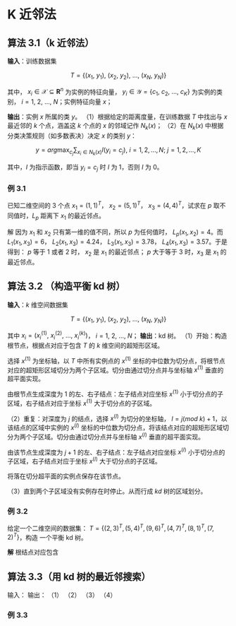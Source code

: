 # K 近邻法

## 算法 3.1（k 近邻法）

**输入**：训练数据集

$$
T = \{(x_1,\ y_1),\ (x_2,\ y_2),\ ...,\ (x_N,\ y_N)\}
$$

其中， $x_i \in \mathcal{X} \subseteq \mathbf{R}^n$ 为实例的特征向量， $y_i \in \mathcal{Y} = \{c_1,\ c_2,\ ...,\ c_K\}$ 为实例的类别， $i=1,\ 2,\ ...,\ N$；实例特征向量 $x$；

**输出**：实例 $x$ 所属的类 $y$。
（1）根据给定的距离度量，在训练数据 $T$ 中找出与 $x$ 最近邻的 $k$ 个点，涵盖这 $k$ 个点的 $x$ 的邻域记作 $N_k(x)$；
（2）在 $N_k(x)$ 中根据分类决策规则（如多数表决）决定 $x$ 的类别 $y$：

$$
y = arg \max_{c_j} \sum_{x_i \in N_k(x)}I(y_i=c_j),\ i = 1, 2, ..., N;\ j=1, 2, ..., K
$$

其中，$I$ 为指示函数，即当 $y_i=c_j$ 时 $I$ 为 $1$，否则 $I$ 为 $0$。

### 例 3.1

已知二维空间的 3 个点 $x_1=(1, 1)^T$， $x_2=(5, 1)^T$， $x_3=(4, 4)^T$，试求在 $p$ 取不同值时，$L_p$ 距离下 $x_1$ 的最近邻点。

解 因为 $x_1$ 和 $x_2$ 只有第一维的值不同，所以 $p$ 为任何值时， $L_p(x_1, x_2)=4$。而 $L_1(x_1, x_3)=6$， $L_2(x_1, x_3)=4.24$， $L_3(x_1, x_3)=3.78$， $L_4(x_1, x_3)=3.57$。于是得到： $p$ 等于 $1$ 或者 2 时， $x_2$ 是 $x_1$ 的最近邻点； $p$ 大于等于 3 时，$x_3$ 是 $x_1$ 的最近邻点。

## 算法 3.2 （构造平衡 kd 树）

**输入**：$k$ 维空间数据集

$$
T = \{(x_1,\ y_1),\ (x_2,\ y_2),\ ...,\ (x_N,\ y_N)\}
$$

其中 $x_i = (x_i^{(1)},\ x_i^{(2)},\ ...,\ x_i^{(k)})$， $i = 1,\ 2,\ ...,\ N$；
**输出**：kd 树。
（1）开始：构造根节点，根据点对应于包含 $T$ 的 $k$ 维空间的超矩形区域。

选择 $x^{(1)}$ 为坐标轴，以 $T$ 中所有实例点的 $x^{(1)}$ 坐标的中位数为切分点，将根节点对应的超矩形区域切分为两个子区域。切分由通过切分点并与坐标轴 $x^{(1)}$ 垂直的超平面实现。

由根节点生成深度为 1 的左、右子结点：左子结点对应坐标 $x^{(1)}$ 小于切分点的子区域，右子结点对应于坐标 $x^{(1)}$ 大于切分点的子区域。

（2）重复：对深度为 $j$ 的结点，选择 $x^{(l)}$ 为切分的坐标轴， $l = j(mod \ k) + 1$，以该结点的区域中实例的 $x^{(l)}$ 坐标的中位数为切分点，将该结点对应的超矩形区域切分为两个子区域。切分由通过切分点并与坐标轴 $x^{(l)}$ 垂直的超平面实现。

由该节点生成深度为 $j + 1$ 的左、右子结点：左子结点对应坐标 $x^{(l)}$ 小于切分点的子区域，右子结点对应于坐标 $x^{(l)}$ 大于切分点的子区域。

将落在切分超平面的实例点保存在该节点。

（3）直到两个子区域没有实例存在时停止。从而行成 $kd$ 树的区域划分。

### 例 3.2

给定一个二维空间的数据集： $T = \{(2, 3)^T, (5, 4)^T, (9, 6)^T, (4, 7)^T, (8, 1)^T, (7, 2)^T\}$，构造 一个平衡 kd 树。

**解** 根结点对应包含

## 算法 3.3（用 kd 树的最近邻搜索）

输入：
输出：
（1）
（2）
（3）
（4）

### 例 3.3
